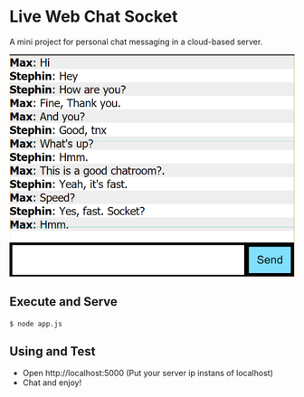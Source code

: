 # Live Web Chat Socket

A mini project for personal chat messaging in a cloud-based server.

![Demo - Live Web Chat Socket](screenshot1.png)

## Execute and Serve

```
$ node app.js
```

## Using and Test

- Open http://localhost:5000 (Put your server ip instans of localhost)
- Chat and enjoy!
